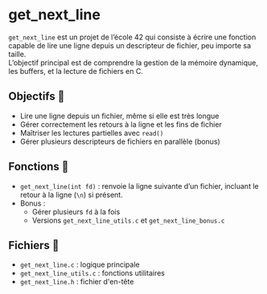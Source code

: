# get_next_line

`get_next_line` est un projet de l’école 42 qui consiste à écrire une fonction capable de lire une ligne depuis un descripteur de fichier, peu importe sa taille.  
L’objectif principal est de comprendre la gestion de la mémoire dynamique, les buffers, et la lecture de fichiers en C.

## Objectifs 🎯

- Lire une ligne depuis un fichier, même si elle est très longue
- Gérer correctement les retours à la ligne et les fins de fichier
- Maîtriser les lectures partielles avec `read()`
- Gérer plusieurs descripteurs de fichiers en parallèle (bonus)

## Fonctions 🧠

- `get_next_line(int fd)` : renvoie la ligne suivante d’un fichier, incluant le retour à la ligne (`\n`) si présent.
- Bonus :
  - Gérer plusieurs `fd` à la fois
  - Versions `get_next_line_utils.c` et `get_next_line_bonus.c`

## Fichiers 📁

- `get_next_line.c` : logique principale
- `get_next_line_utils.c` : fonctions utilitaires
- `get_next_line.h` : fichier d'en-tête
